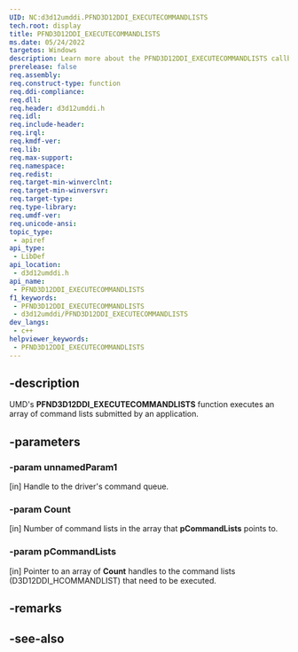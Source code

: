 ```yaml
---
UID: NC:d3d12umddi.PFND3D12DDI_EXECUTECOMMANDLISTS
tech.root: display
title: PFND3D12DDI_EXECUTECOMMANDLISTS
ms.date: 05/24/2022
targetos: Windows
description: Learn more about the PFND3D12DDI_EXECUTECOMMANDLISTS callback function.
prerelease: false
req.assembly: 
req.construct-type: function
req.ddi-compliance: 
req.dll:
req.header: d3d12umddi.h
req.idl: 
req.include-header: 
req.irql: 
req.kmdf-ver: 
req.lib: 
req.max-support: 
req.namespace: 
req.redist: 
req.target-min-winverclnt:
req.target-min-winversvr: 
req.target-type: 
req.type-library: 
req.umdf-ver: 
req.unicode-ansi: 
topic_type:
 - apiref
api_type:
 - LibDef
api_location:
 - d3d12umddi.h
api_name:
 - PFND3D12DDI_EXECUTECOMMANDLISTS
f1_keywords:
 - PFND3D12DDI_EXECUTECOMMANDLISTS
 - d3d12umddi/PFND3D12DDI_EXECUTECOMMANDLISTS
dev_langs:
 - c++
helpviewer_keywords:
 - PFND3D12DDI_EXECUTECOMMANDLISTS
---
```


## -description

UMD's **PFND3D12DDI_EXECUTECOMMANDLISTS** function executes an array of command lists submitted by an application.

## -parameters

### -param unnamedParam1

[in] Handle to the driver's command queue.

### -param Count

[in] Number of command lists in the array that **pCommandLists** points to.

### -param pCommandLists

[in] Pointer to an array of **Count** handles to the command lists (D3D12DDI_HCOMMANDLIST) that need to be executed.

## -remarks

## -see-also
